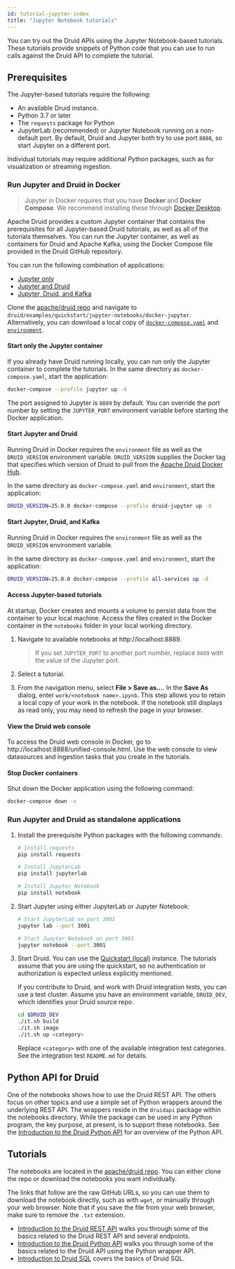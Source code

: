 ```yaml
---
id: tutorial-jupyter-index
title: "Jupyter Notebook tutorials"
---
```


<!--
  ~ Licensed to the Apache Software Foundation (ASF) under one
  ~ or more contributor license agreements.  See the NOTICE file
  ~ distributed with this work for additional information
  ~ regarding copyright ownership.  The ASF licenses this file
  ~ to you under the Apache License, Version 2.0 (the
  ~ "License"); you may not use this file except in compliance
  ~ with the License.  You may obtain a copy of the License at
  ~
  ~   http://www.apache.org/licenses/LICENSE-2.0
  ~
  ~ Unless required by applicable law or agreed to in writing,
  ~ software distributed under the License is distributed on an
  ~ "AS IS" BASIS, WITHOUT WARRANTIES OR CONDITIONS OF ANY
  ~ KIND, either express or implied.  See the License for the
  ~ specific language governing permissions and limitations
  ~ under the License.
  -->

<!-- tutorial-jupyter-index.md and examples/quickstart/juptyer-notebooks/README.md
    share a lot of the same content. If you make a change in one place, update the other
    too. -->

You can try out the Druid APIs using the Jupyter Notebook-based tutorials. These
tutorials provide snippets of Python code that you can use to run calls against
the Druid API to complete the tutorial.

## Prerequisites

The Jupyter-based tutorials require the following:

- An available Druid instance.
- Python 3.7 or later
- The `requests` package for Python
- JupyterLab (recommended) or Jupyter Notebook running on a non-default port.
By default, Druid and Jupyter both try to use port `8888`, so start Jupyter on a different port.

Individual tutorials may require additional Python packages, such as for visualization or streaming ingestion.

### Run Jupyter and Druid in Docker

> Jupyter in Docker requires that you have **Docker** and **Docker Compose**.
We recommend installing these through [Docker Desktop](https://docs.docker.com/desktop/).

Apache Druid provides a custom Jupyter container that contains the prerequisites
for all Jupyter-based Druid tutorials, as well as all of the tutorials themselves.
You can run the Jupyter container, as well as containers for Druid and Apache Kafka,
using the Docker Compose file provided in the Druid GitHub repository.

You can run the following combination of applications:
* [Jupyter only](#start-only-the-jupyter-container)
* [Jupyter and Druid](#start-jupyter-and-druid)
* [Jupyter, Druid, and Kafka](#start-jupyter-druid-and-kafka)

Clone the [apache/druid repo](https://github.com/apache/druid) and
navigate to `druid/examples/quickstart/jupyter-notebooks/docker-jupyter`.
Alternatively, you can download a local copy of
[`docker-compose.yaml`](https://github.com/apache/druid/blob/master/examples/quickstart/jupyter-notebooks/docker-jupyter/docker-compose.yaml) and [`environment`](https://github.com/apache/druid/blob/master/examples/quickstart/jupyter-notebooks/docker-jupyter/environment).

#### Start only the Jupyter container

If you already have Druid running locally, you can run only the Jupyter container to complete the tutorials.
In the same directory as `docker-compose.yaml`, start the application:

```bash
docker-compose --profile jupyter up -d
```

The port assigned to Jupyter is `8889` by default.
You can override the port number by setting the `JUPYTER_PORT` environment variable before starting the Docker application.

#### Start Jupyter and Druid

Running Druid in Docker requires the `environment` file as well as the `DRUID_VERSION` environment variable.
`DRUID_VERSION` supplies the Docker tag that specifies which version of Druid to pull from the
[Apache Druid Docker Hub](https://hub.docker.com/r/apache/druid/tags).

In the same directory as `docker-compose.yaml` and `environment`, start the application:

```bash
DRUID_VERSION=25.0.0 docker-compose --profile druid-jupyter up -d
```

#### Start Jupyter, Druid, and Kafka

Running Druid in Docker requires the `environment` file as well as the `DRUID_VERSION` environment variable.

In the same directory as `docker-compose.yaml` and `environment`, start the application:

```bash
DRUID_VERSION=25.0.0 docker-compose --profile all-services up -d
```

#### Access Jupyter-based tutorials

At startup, Docker creates and mounts a volume to persist data from the container to your local machine.
Access the files created in the Docker container in the `notebooks` folder in your local working directory.

1. Navigate to available notebooks at http://localhost:8889.
   > If you set `JUPYTER_PORT` to another port number, replace `8889` with the value of the Jupyter port.

2. Select a tutorial.

3. From the navigation menu, select **File > Save as...**.
In the **Save As** dialog, enter `work/<notebook name>.ipynb`. This step allows you to retain a local copy of your work in the notebook. If the notebook still displays as read only, you may need to refresh the page in your browser.

#### View the Druid web console

To access the Druid web console in Docker, go to http://localhost:8888/unified-console.html.
Use the web console to view datasources and ingestion tasks that you create in the tutorials.

#### Stop Docker containers

Shut down the Docker application using the following command:

```bash
docker-compose down -v
```

### Run Jupyter and Druid as standalone applications

1. Install the prerequisite Python packages with the following commands:

   ```bash
   # Install requests
   pip install requests
   ```

   ```bash
   # Install JupyterLab
   pip install jupyterlab
   
   # Install Jupyter Notebook
   pip install notebook
   ```

2. Start Jupyter using either JupyterLab or Jupyter Notebook:
   ```bash
   # Start JupyterLab on port 3001
   jupyter lab --port 3001

   # Start Jupyter Notebook on port 3001
   jupyter notebook --port 3001
   ```

3. Start Druid. You can use the [Quickstart (local)](./index.md) instance. The tutorials
   assume that you are using the quickstart, so no authentication or authorization
   is expected unless explicitly mentioned.

   If you contribute to Druid, and work with Druid integration tests, you can use a test cluster.
   Assume you have an environment variable, `DRUID_DEV`, which identifies your Druid source repo.
 
   ```bash
   cd $DRUID_DEV
   ./it.sh build
   ./it.sh image
   ./it.sh up <category>
   ```
 
   Replace `<category>` with one of the available integration test categories. See the integration
   test `README.md` for details.

## Python API for Druid

One of the notebooks shows how to use the Druid REST API. The others focus on other
topics and use a simple set of Python wrappers around the underlying REST API. The
wrappers reside in the `druidapi` package within the notebooks directory. While the package
can be used in any Python program, the key purpose, at present, is to support these
notebooks. See the
[Introduction to the Druid Python API](https://github.com/apache/druid/tree/master/examples/quickstart/jupyter-notebooks/python-api-tutorial.ipynb)
for an overview of the Python API.

## Tutorials

The notebooks are located in the [apache/druid repo](https://github.com/apache/druid/tree/master/examples/quickstart/jupyter-notebooks/). You can either clone the repo or download the notebooks you want individually.

The links that follow are the raw GitHub URLs, so you can use them to download the notebook directly, such as with `wget`, or manually through your web browser. Note that if you save the file from your web browser, make sure to remove the `.txt` extension.

- [Introduction to the Druid REST API](
  https://raw.githubusercontent.com/apache/druid/master/examples/quickstart/jupyter-notebooks/api-tutorial.ipynb)
  walks you through some of the basics related to the Druid REST API and several endpoints.
- [Introduction to the Druid Python API](
  https://raw.githubusercontent.com/apache/druid/master/examples/quickstart/jupyter-notebooks/Python_API_Tutorial.ipynb)
  walks you through some of the basics related to the Druid API using the Python wrapper API.
- [Introduction to Druid SQL](https://raw.githubusercontent.com/apache/druid/master/examples/quickstart/jupyter-notebooks/sql-tutorial.ipynb) covers the basics of Druid SQL.
